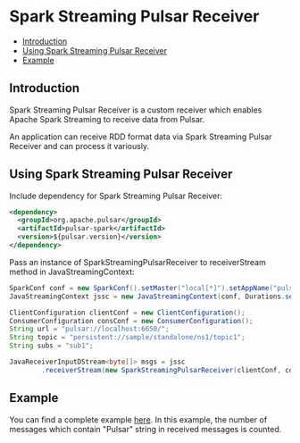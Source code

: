 # Spark Streaming Pulsar Receiver

<!-- TOC depthFrom:2 depthTo:3 withLinks:1 updateOnSave:1 orderedList:0 -->

- [Introduction](#introduction)
- [Using Spark Streaming Pulsar Receiver](#using-spark-streaming-pulsar-receiver)
- [Example](#example)

<!-- /TOC -->

## Introduction
Spark Streaming Pulsar Receiver is a custom receiver which enables Apache Spark Streaming to receive data from Pulsar.

An application can receive RDD format data via Spark Streaming Pulsar Receiver and can process it variously.

## Using Spark Streaming Pulsar Receiver
Include dependency for Spark Streaming Pulsar Receiver:

```xml
<dependency>
  <groupId>org.apache.pulsar</groupId>
  <artifactId>pulsar-spark</artifactId>
  <version>${pulsar.version}</version>
</dependency>
```

Pass an instance of SparkStreamingPulsarReceiver to receiverStream method in JavaStreamingContext:
```java
SparkConf conf = new SparkConf().setMaster("local[*]").setAppName("pulsar-spark");
JavaStreamingContext jssc = new JavaStreamingContext(conf, Durations.seconds(5));

ClientConfiguration clientConf = new ClientConfiguration();
ConsumerConfiguration consConf = new ConsumerConfiguration();
String url = "pulsar://localhost:6650/";
String topic = "persistent://sample/standalone/ns1/topic1";
String subs = "sub1";

JavaReceiverInputDStream<byte[]> msgs = jssc
        .receiverStream(new SparkStreamingPulsarReceiver(clientConf, consConf, url, topic, subs));
```


## Example
You can find a complete example [here](../pulsar-spark/src/test/java/org/apache/pulsar/spark/example/SparkStreamingPulsarReceiverExample.java).
In this example, the number of messages which contain "Pulsar" string in received messages is counted.
